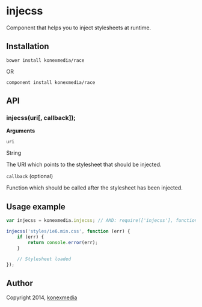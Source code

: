 # injecss

Component that helps you to inject stylesheets at runtime.

## Installation

    bower install konexmedia/race
    
OR

    component install konexmedia/race

## API

### injecss(uri[, callback]);

**Arguments**

`uri`

String

The URI which points to the stylesheet that should be injected.

`callback` (optional)

Function which should be called after the stylesheet has been injected.

## Usage example

```javascript
var injecss = konexmedia.injecss; // AMD: require(['injecss'], function () {...});

injecss('styles/ie6.min.css', function (err) {
    if (err) {
        return console.error(err);
    }

    // Stylesheet loaded
});
```

## Author

Copyright 2014, [konexmedia](http://konexmedia.com)
